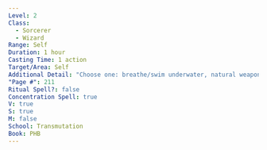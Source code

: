 ```yaml
---
Level: 2
Class:
  - Sorcerer
  - Wizard
Range: Self
Duration: 1 hour
Casting Time: 1 action
Target/Area: Self
Additional Detail: "Choose one: breathe/swim underwater, natural weapons, change appearance"
"Page #": 211
Ritual Spell?: false
Concentration Spell: true
V: true
S: true
M: false
School: Transmutation
Book: PHB
---
```

